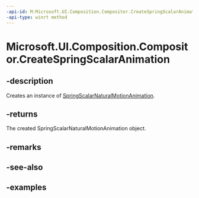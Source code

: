 ```yaml
---
-api-id: M:Microsoft.UI.Composition.Compositor.CreateSpringScalarAnimation
-api-type: winrt method
---
```


<!-- Method syntax.
public SpringScalarNaturalMotionAnimation Compositor.CreateSpringScalarAnimation()
-->

# Microsoft.UI.Composition.Compositor.CreateSpringScalarAnimation

## -description

Creates an instance of [SpringScalarNaturalMotionAnimation](springscalarnaturalmotionanimation.md).

## -returns

The created SpringScalarNaturalMotionAnimation object.

## -remarks

## -see-also

## -examples

